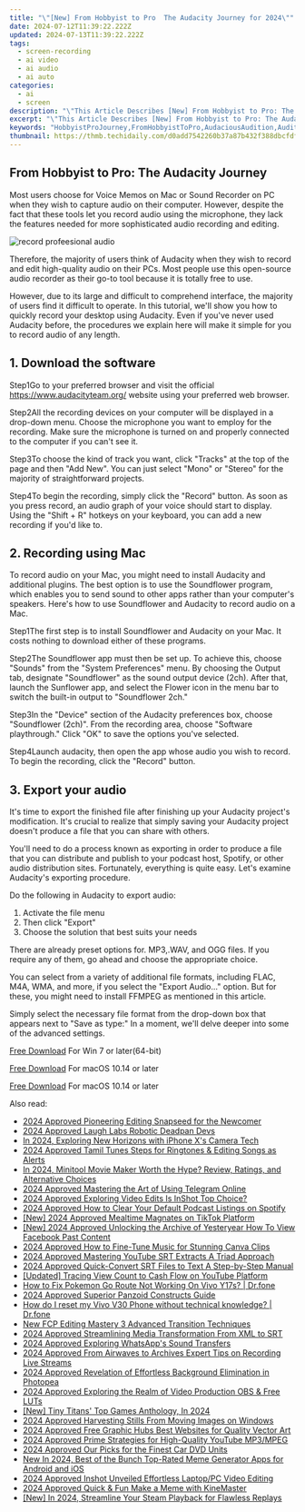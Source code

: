 ```yaml
---
title: "\"[New] From Hobbyist to Pro  The Audacity Journey for 2024\""
date: 2024-07-12T11:39:22.222Z
updated: 2024-07-13T11:39:22.222Z
tags: 
  - screen-recording
  - ai video
  - ai audio
  - ai auto
categories: 
  - ai
  - screen
description: "\"This Article Describes [New] From Hobbyist to Pro: The Audacity Journey for 2024\""
excerpt: "\"This Article Describes [New] From Hobbyist to Pro: The Audacity Journey for 2024\""
keywords: "HobbyistProJourney,FromHobbyistToPro,AudaciousAudition,AuditionJourneyPro,ProFromAmateur,JourneyToExpertise,AmateursToPros"
thumbnail: https://thmb.techidaily.com/d0add7542260b37a87b432f388dbcfdf91f7a9a63e5abfaa3c7c10c7e5faa6e1.jpg
---
```


## From Hobbyist to Pro: The Audacity Journey

Most users choose for Voice Memos on Mac or Sound Recorder on PC when they wish to capture audio on their computer. However, despite the fact that these tools let you record audio using the microphone, they lack the features needed for more sophisticated audio recording and editing.

![record profeesional audio](https://images.wondershare.com/filmora/article-images/Audacity-add-audio.jpg)

Therefore, the majority of users think of Audacity when they wish to record and edit high-quality audio on their PCs. Most people use this open-source audio recorder as their go-to tool because it is totally free to use.

However, due to its large and difficult to comprehend interface, the majority of users find it difficult to operate. In this tutorial, we'll show you how to quickly record your desktop using Audacity. Even if you've never used Audacity before, the procedures we explain here will make it simple for you to record audio of any length.

## 1\. Download the software

Step1Go to your preferred browser and visit the official <https://www.audacityteam.org/> website using your preferred web browser.

Step2All the recording devices on your computer will be displayed in a drop-down menu. Choose the microphone you want to employ for the recording. Make sure the microphone is turned on and properly connected to the computer if you can't see it.

Step3To choose the kind of track you want, click "Tracks" at the top of the page and then "Add New". You can just select "Mono" or "Stereo" for the majority of straightforward projects.

Step4To begin the recording, simply click the "Record" button. As soon as you press record, an audio graph of your voice should start to display. Using the "Shift + R" hotkeys on your keyboard, you can add a new recording if you'd like to.

## 2\. Recording using Mac

To record audio on your Mac, you might need to install Audacity and additional plugins. The best option is to use the Soundflower program, which enables you to send sound to other apps rather than your computer's speakers. Here's how to use Soundflower and Audacity to record audio on a Mac.

Step1The first step is to install Soundflower and Audacity on your Mac. It costs nothing to download either of these programs.

Step2The Soundflower app must then be set up. To achieve this, choose "Sounds" from the "System Preferences" menu. By choosing the Output tab, designate "Soundflower" as the sound output device (2ch). After that, launch the Sunflower app, and select the Flower icon in the menu bar to switch the built-in output to "Soundflower 2ch."

Step3In the "Device" section of the Audacity preferences box, choose "Soundflower (2ch)". From the recording area, choose "Software playthrough." Click "OK" to save the options you've selected.

Step4Launch audacity, then open the app whose audio you wish to record. To begin the recording, click the "Record" button.

## 3\. Export your audio

It's time to export the finished file after finishing up your Audacity project's modification. It's crucial to realize that simply saving your Audacity project doesn't produce a file that you can share with others.

You'll need to do a process known as exporting in order to produce a file that you can distribute and publish to your podcast host, Spotify, or other audio distribution sites. Fortunately, everything is quite easy. Let's examine Audacity's exporting procedure.

Do the following in Audacity to export audio:

1. Activate the file menu
2. Then click "Export"
3. Choose the solution that best suits your needs

There are already preset options for. MP3,.WAV, and OGG files. If you require any of them, go ahead and choose the appropriate choice.

You can select from a variety of additional file formats, including FLAC, M4A, WMA, and more, if you select the "Export Audio..." option. But for these, you might need to install FFMPEG as mentioned in this article.

Simply select the necessary file format from the drop-down box that appears next to "Save as type:" In a moment, we'll delve deeper into some of the advanced settings.

[Free Download](https://tools.techidaily.com/wondershare/filmora/download/) For Win 7 or later(64-bit)

[Free Download](https://tools.techidaily.com/wondershare/filmora/download/) For macOS 10.14 or later

[Free Download](https://tools.techidaily.com/wondershare/filmora/download/) For macOS 10.14 or later

<ins class="adsbygoogle"
     style="display:block"
     data-ad-format="autorelaxed"
     data-ad-client="ca-pub-7571918770474297"
     data-ad-slot="1223367746"></ins>

<ins class="adsbygoogle"
     style="display:block"
     data-ad-format="autorelaxed"
     data-ad-client="ca-pub-7571918770474297"
     data-ad-slot="1223367746"></ins>



<ins class="adsbygoogle"
     style="display:block"
     data-ad-client="ca-pub-7571918770474297"
     data-ad-slot="8358498916"
     data-ad-format="auto"
     data-full-width-responsive="true"></ins>




<span class="atpl-alsoreadstyle">Also read:</span>
<div><ul>
<li><a href="https://fox-info.techidaily.com/2024-approved-pioneering-editing-snapseed-for-the-newcomer/"><u>2024 Approved  Pioneering Editing  Snapseed for the Newcomer</u></a></li>
<li><a href="https://fox-info.techidaily.com/2024-approved-laugh-labs-robotic-deadpan-devs/"><u>2024 Approved  Laugh Labs  Robotic Deadpan Devs</u></a></li>
<li><a href="https://fox-helps.techidaily.com/in-2024-exploring-new-horizons-with-iphone-xs-camera-tech/"><u>In 2024, Exploring New Horizons with iPhone X's Camera Tech</u></a></li>
<li><a href="https://fox-info.techidaily.com/2024-approved-tamil-tunes-steps-for-ringtones-and-editing-songs-as-alerts/"><u>2024 Approved  Tamil Tunes  Steps for Ringtones & Editing Songs as Alerts</u></a></li>
<li><a href="https://video-ai-editor.techidaily.com/in-2024-minitool-movie-maker-worth-the-hype-review-ratings-and-alternative-choices/"><u>In 2024, Minitool Movie Maker Worth the Hype? Review, Ratings, and Alternative Choices</u></a></li>
<li><a href="https://fox-info.techidaily.com/2024-approved-mastering-the-art-of-using-telegram-online/"><u>2024 Approved  Mastering the Art of Using Telegram Online</u></a></li>
<li><a href="https://fox-info.techidaily.com/2024-approved-exploring-video-edits-is-inshot-top-choice/"><u>2024 Approved  Exploring Video Edits  Is InShot Top Choice?</u></a></li>
<li><a href="https://fox-info.techidaily.com/2024-approved-how-to-clear-your-default-podcast-listings-on-spotify/"><u>2024 Approved  How to Clear Your Default Podcast Listings on Spotify</u></a></li>
<li><a href="https://tiktok-videos.techidaily.com/new-2024-approved-mealtime-magnates-on-tiktok-platform/"><u>[New] 2024 Approved  Mealtime Magnates on TikTok Platform</u></a></li>
<li><a href="https://facebook-video-recording.techidaily.com/new-2024-approved-unlocking-the-archive-of-yesteryear-how-to-view-facebook-past-content/"><u>[New] 2024 Approved  Unlocking the Archive of Yesteryear  How To View Facebook Past Content</u></a></li>
<li><a href="https://fox-info.techidaily.com/2024-approved-how-to-fine-tune-music-for-stunning-canva-clips/"><u>2024 Approved  How to Fine-Tune Music for Stunning Canva Clips</u></a></li>
<li><a href="https://fox-info.techidaily.com/2024-approved-mastering-youtube-srt-extracts-a-triad-approach/"><u>2024 Approved  Mastering YouTube SRT Extracts  A Triad Approach</u></a></li>
<li><a href="https://fox-info.techidaily.com/2024-approved-quick-convert-srt-files-to-text-a-step-by-step-manual/"><u>2024 Approved  Quick-Convert SRT Files to Text  A Step-by-Step Manual</u></a></li>
<li><a href="https://eaxpv-info.techidaily.com/updated-tracing-view-count-to-cash-flow-on-youtube-platform/"><u>[Updated] Tracing View Count to Cash Flow on YouTube Platform</u></a></li>
<li><a href="https://change-location.techidaily.com/how-to-fix-pokemon-go-route-not-working-on-vivo-y17s-drfone-by-drfone-virtual-android/"><u>How to Fix Pokemon Go Route Not Working On Vivo Y17s? | Dr.fone</u></a></li>
<li><a href="https://fox-info.techidaily.com/2024-approved-superior-panzoid-constructs-guide/"><u>2024 Approved  Superior Panzoid Constructs Guide</u></a></li>
<li><a href="https://techidaily.com/how-do-i-reset-my-vivo-v30-phone-without-technical-knowledge-drfone-by-drfone-reset-android-reset-android/"><u>How do I reset my Vivo V30 Phone without technical knowledge? | Dr.fone</u></a></li>
<li><a href="https://ai-driven-video-production.techidaily.com/new-fcp-editing-mastery-3-advanced-transition-techniques/"><u>New FCP Editing Mastery 3 Advanced Transition Techniques</u></a></li>
<li><a href="https://fox-info.techidaily.com/2024-approved-streamlining-media-transformation-from-xml-to-srt/"><u>2024 Approved  Streamlining Media Transformation From XML to SRT</u></a></li>
<li><a href="https://fox-info.techidaily.com/2024-approved-exploring-whatsapps-sound-transfers/"><u>2024 Approved  Exploring WhatsApp's Sound Transfers</u></a></li>
<li><a href="https://fox-info.techidaily.com/2024-approved-from-airwaves-to-archives-expert-tips-on-recording-live-streams/"><u>2024 Approved  From Airwaves to Archives  Expert Tips on Recording Live Streams</u></a></li>
<li><a href="https://fox-info.techidaily.com/2024-approved-revelation-of-effortless-background-elimination-in-photopea/"><u>2024 Approved  Revelation of Effortless Background Elimination in Photopea</u></a></li>
<li><a href="https://fox-info.techidaily.com/2024-approved-exploring-the-realm-of-video-production-obs-and-free-luts/"><u>2024 Approved  Exploring the Realm of Video Production  OBS & Free LUTs</u></a></li>
<li><a href="https://desktop-recording.techidaily.com/new-tiny-titans-top-games-anthology-in-2024/"><u>[New] Tiny Titans' Top Games Anthology, In 2024</u></a></li>
<li><a href="https://some-techniques.techidaily.com/2024-approved-harvesting-stills-from-moving-images-on-windows/"><u>2024 Approved  Harvesting Stills From Moving Images on Windows</u></a></li>
<li><a href="https://fox-info.techidaily.com/2024-approved-free-graphic-hubs-best-websites-for-quality-vector-art/"><u>2024 Approved  Free Graphic Hubs  Best Websites for Quality Vector Art</u></a></li>
<li><a href="https://fox-info.techidaily.com/2024-approved-prime-strategies-for-high-quality-youtube-mp3mpeg/"><u>2024 Approved  Prime Strategies for High-Quality YouTube MP3/MPEG</u></a></li>
<li><a href="https://fox-info.techidaily.com/2024-approved-our-picks-for-the-finest-car-dvd-units/"><u>2024 Approved  Our Picks for the Finest Car DVD Units</u></a></li>
<li><a href="https://video-ai-editor.techidaily.com/new-in-2024-best-of-the-bunch-top-rated-meme-generator-apps-for-android-and-ios/"><u>New In 2024, Best of the Bunch Top-Rated Meme Generator Apps for Android and iOS</u></a></li>
<li><a href="https://fox-info.techidaily.com/2024-approved-inshot-unveiled-effortless-laptoppc-video-editing/"><u>2024 Approved  Inshot Unveiled  Effortless Laptop/PC Video Editing</u></a></li>
<li><a href="https://fox-info.techidaily.com/2024-approved-quick-and-fun-make-a-meme-with-kinemaster/"><u>2024 Approved  Quick & Fun  Make a Meme with KineMaster</u></a></li>
<li><a href="https://screen-capture.techidaily.com/new-in-2024-streamline-your-steam-playback-for-flawless-replays/"><u>[New] In 2024, Streamline Your Steam Playback for Flawless Replays</u></a></li>
</ul></div>
